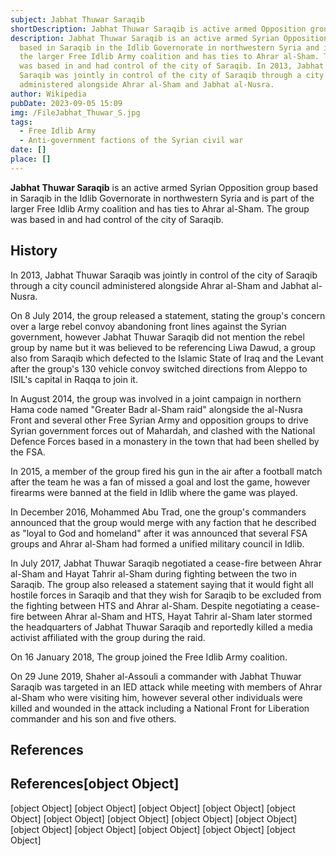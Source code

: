 ```yaml
---
subject: Jabhat Thuwar Saraqib
shortDescription: Jabhat Thuwar Saraqib is active armed Opposition group
description: Jabhat Thuwar Saraqib is an active armed Syrian Opposition group
  based in Saraqib in the Idlib Governorate in northwestern Syria and is part of
  the larger Free Idlib Army coalition and has ties to Ahrar al-Sham. The group
  was based in and had control of the city of Saraqib. In 2013, Jabhat Thuwar
  Saraqib was jointly in control of the city of Saraqib through a city council
  administered alongside Ahrar al-Sham and Jabhat al-Nusra.
author: Wikipedia
pubDate: 2023-09-05 15:09
img: /FileJabhat_Thuwar_S.jpg
tags:
  - Free Idlib Army
  - Anti-government factions of the Syrian civil war
date: []
place: []
---
```


**Jabhat Thuwar Saraqib** is an active armed Syrian Opposition group based in Saraqib in the Idlib Governorate in northwestern Syria and is part of the larger Free Idlib Army coalition and has ties to Ahrar al-Sham. The group was based in and had control of the city of Saraqib.

## History
In 2013, Jabhat Thuwar Saraqib was jointly in control of the city of Saraqib through a city council administered alongside Ahrar al-Sham and Jabhat al-Nusra.

On 8 July 2014, the group released a statement, stating the group's concern over a large rebel convoy abandoning front lines against the Syrian government, however Jabhat Thuwar Saraqib did not mention the rebel group by name but it was believed to be referencing Liwa Dawud, a group also from Saraqib which defected to the Islamic State of Iraq and the Levant after the group's 130 vehicle convoy switched directions from Aleppo to ISIL's capital in Raqqa to join it.

In August 2014, the group was involved in a joint campaign in northern Hama code named "Greater Badr al-Sham raid" alongside the al-Nusra Front and several other Free Syrian Army and opposition groups to drive Syrian government forces out of Mahardah, and clashed with the National Defence Forces based in a monastery in the town that had been shelled by the FSA.

In 2015, a member of the group fired his gun in the air after a football match after the team he was a fan of missed a goal and lost the game, however firearms were banned at the field in Idlib where the game was played.

In December 2016, Mohammed Abu Trad, one the group's commanders announced that the group would merge with any faction that he described as "loyal to God and homeland" after it was announced that several FSA groups and Ahrar al-Sham had formed a unified military council in Idlib.

In July 2017, Jabhat Thuwar Saraqib negotiated a cease-fire between Ahrar al-Sham and Hayat Tahrir al-Sham during fighting between the two in Saraqib. The group also released a statement saying that it would fight all hostile forces in Saraqib and that they wish for Saraqib to be excluded from the fighting between HTS and Ahrar al-Sham. Despite negotiating a cease-fire between Ahrar al-Sham and HTS, Hayat Tahrir al-Sham later stormed the headquarters of Jabhat Thuwar Saraqib and reportedly killed a media activist affiliated with the group during the raid.

On 16 January 2018, The group joined the Free Idlib Army coalition.

On 29 June 2019, Shaher al-Assouli a commander with Jabhat Thuwar Saraqib was targeted in an IED attack while meeting with members of Ahrar al-Sham who were visiting him, however several other individuals were killed and wounded in the attack including a National Front for Liberation commander and his son and five others.

## References
## References[object Object]
[object Object]
[object Object]
[object Object]
[object Object]
[object Object]
[object Object]
[object Object]
[object Object]
[object Object]
[object Object]
[object Object]
[object Object]
[object Object]
[object Object]